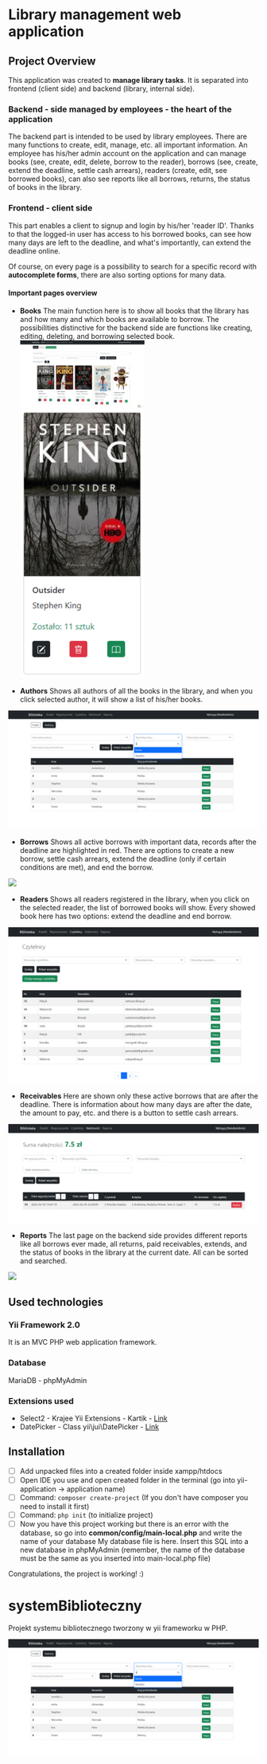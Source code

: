 # Library management web application

## Project Overview
This application was created to **manage library tasks**. It is separated into frontend (client side) and backend (library, internal side). 

### Backend - side managed by employees - the heart of the application
The backend part is intended to be used by library employees. There are many functions to create, edit, manage, etc. all important information.
An employee has his/her admin account on the application and can manage books (see, create, edit, delete, borrow to the reader), borrows (see, create, extend the deadline, settle cash arrears), readers (create, edit, see borrowed books), can also see reports like all borrows, returns, the status of books in the library. 

### Frontend - client side
This part enables a client to signup and login by his/her 'reader ID'. Thanks to that the logged-in user has access to his borrowed books, can see how many days are left to the deadline, and what's importantly, can extend the deadline online. 

Of course, on every page is a possibility to search for a specific record with **autocomplete forms**, there are also sorting options for many data.


#### Important pages overview
- **Books**
The main function here is to show all books that the library has and how many and which books are available to borrow. 
The possibilities distinctive for the backend side are functions like creating, editing, deleting, and borrowing selected book.
<img src="https://github.com/HelloNatalia/systemBiblioteczny/blob/readmeimages/ksiazki-index-admin.PNG" style="width: 250px"/><img src="https://github.com/HelloNatalia/systemBiblioteczny/blob/readmeimages/ksiazka-karta-admin.PNG" style="width: 250px"/>


- **Authors**
Shows all authors of all the books in the library, and when you click selected author, it will show a list of his/her books.

![](https://github.com/HelloNatalia/systemBiblioteczny/blob/readmeimages/autorzy-admin.PNG?raw=true)

- **Borrows**
Shows all active borrows with important data, records after the deadline are highlighted in red. There are options to create a new borrow, settle cash arrears, extend the deadline (only if certain conditions are met), and end the borrow.

![](https://github.com/HelloNatalia/systemBiblioteczny/blob/readmeimages/wypo%C5%BCyczenia-admin.PNG?raw=true)

- **Readers**
Shows all readers registered in the library, when you click on the selected reader, the list of borrowed books will show. Every showed book here has two options: extend the deadline and end borrow.

![](https://github.com/HelloNatalia/systemBiblioteczny/blob/readmeimages/czytelnicy-admin.PNG?raw=true)

- **Receivables**
Here are shown only these active borrows that are after the deadline. There is information about how many days are after the date, the amount to pay, etc. and there is a button to settle cash arrears.

![](https://github.com/HelloNatalia/systemBiblioteczny/blob/readmeimages/naleznosci-admin.PNG?raw=true)

- **Reports**
The last page on the backend side provides different reports like all borrows ever made, all returns, paid receivables, extends, and the status of books in the library at the current date. All can be sorted and searched.

![](https://github.com/HelloNatalia/systemBiblioteczny/blob/readmeimages/raporty-wypo%C5%BCyczenia-admin.PNG?raw=true)

## Used technologies

### Yii Framework 2.0
It is an MVC PHP web application framework.

### Database
MariaDB - phpMyAdmin

### Extensions used
- Select2 - Krajee Yii Extensions - Kartik - [Link](https://demos.krajee.com/widget-details/select2)
- DatePicker - Class yii\jui\DatePicker - [Link](https://www.yiiframework.com/extension/yiisoft/yii2-jui/doc/api/2.0/yii-jui-datepicker)

## Installation
- [ ]  Add unpacked files into a created folder inside xampp/htdocs
- [ ] Open IDE you use and open created folder in the terminal (go into yii-application -> application name)
- [ ] Command: 
```composer create-project```
(If you don't have composer you need to install it first)
- [ ] Command: 
```php init```
(to initialize project)
- [ ] Now you have this project working but there is an error with the database, so go into **common/config/main-local.php** and write the name of your database
My database file is here. Insert this SQL into a new database in phpMyAdmin (remember, the name of the database must be the same as you inserted into main-local.php file)

Congratulations, the project is working! :)












# systemBiblioteczny
Projekt systemu bibliotecznego tworzony w yii frameworku w PHP.

![site](https://github.com/HelloNatalia/systemBiblioteczny/blob/readmeimages/autorzy-admin.PNG?raw=true)
